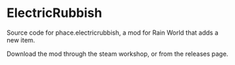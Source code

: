 # ElectricRubbish
Source code for phace.electricrubbish, a mod for Rain World that adds a new item.

Download the mod through the steam workshop, or from the releases page.
